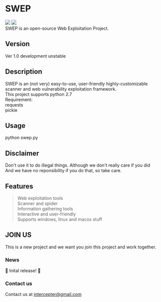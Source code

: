 # SWEP
<img src="https://img.shields.io/badge/Python-2.7-blue.svg?style=flat-square&logo=python"></img>
<img src="https://img.shields.io/badge/license-MIT-lightgreen.svg?style=flat-square"></img></br>
SWEP is an open-source Web Exploitation Project.
## Version
Ver 1.0 development unstable
## Description
SWEP is an (not very) easy-to-use, user-friendly highly-customizable scanner and web vulnerability exploitation framework.<br>
This project supports python 2.7<br>
Requirement:<br>
requests<br>
pickie<br>
## Usage
python swep.py<br>
## Disclaimer
Don't use it to do illegal things. Although we don't really care if you did<br>
And we have no reponsibility if you do that, so take care.
## Features
> Web exploitation tools</br>
> Scanner and spider</br>
> Information gathering tools</br>
> Interactive and user-friendly</br>
> Supports windows, linux and macos stuff</br>
## JOIN US
This is a new project and we want you join this project and work together.
### News
:tada: Inital release! :tada: 
### Contact us
Contact us at intercepter@gmail.com 

